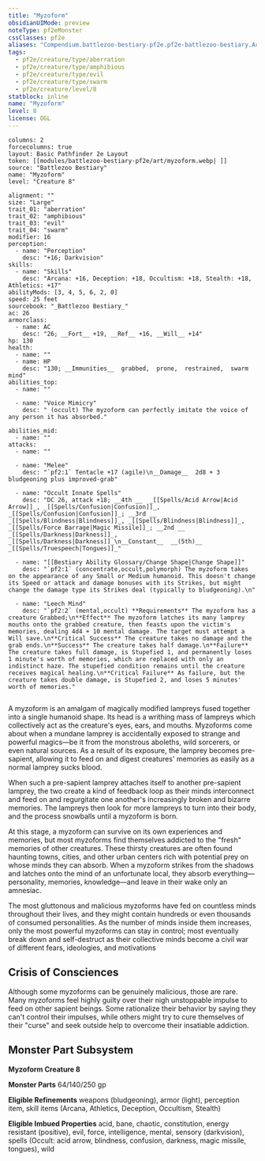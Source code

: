 ```yaml
---
title: "Myzoform"
obsidianUIMode: preview
noteType: pf2eMonster
cssClasses: pf2e
aliases: "Compendium.battlezoo-bestiary-pf2e.pf2e-battlezoo-bestiary.Actor.T52xqGBqJEzRbMAg" 
tags:
  - pf2e/creature/type/aberration
  - pf2e/creature/type/amphibious
  - pf2e/creature/type/evil
  - pf2e/creature/type/swarm
  - pf2e/creature/level/8
statblock: inline
name: "Myzoform"
level: 8
license: OGL
---
```


```statblock
columns: 2
forcecolumns: true
layout: Basic Pathfinder 2e Layout
token: [[modules/battlezoo-bestiary-pf2e/art/myzoform.webp| ]]
source: "Battlezoo Bestiary"
name: "Myzoform"
level: "Creature 8"

alignment: ""
size: "Large"
trait_01: "aberration"
trait_02: "amphibious"
trait_03: "evil"
trait_04: "swarm"
modifier: 16
perception:
  - name: "Perception"
    desc: "+16; Darkvision"
skills:
  - name: "Skills"
    desc: "Arcana: +16, Deception: +18, Occultism: +18, Stealth: +18, Athletics: +17"
abilityMods: [3, 4, 5, 6, 2, 0]
speed: 25 feet
sourcebook: "_Battlezoo Bestiary_"
ac: 26
armorclass:
  - name: AC
    desc: "26; __Fort__ +19, __Ref__ +16, __Will__ +14"
hp: 130
health:
  - name: ""
  - name: HP
    desc: "130; __Immunities__  grabbed,  prone,  restrained,  swarm mind"
abilities_top:
  - name: ""

  - name: "Voice Mimicry"
    desc: " (occult) The myzoform can perfectly imitate the voice of any person it has absorbed."

abilities_mid:
  - name: ""
attacks:
  - name: ""

  - name: "Melee"
    desc: "`pf2:1` Tentacle +17 (agile)\n__Damage__  2d8 + 3 bludgeoning plus improved-grab"

  - name: "Occult Innate Spells"
    desc: "DC 26, attack +18; __4th __  _[[Spells/Acid Arrow|Acid Arrow]]_, _[[Spells/Confusion|Confusion]]_, _[[Spells/Confusion|Confusion]]_; __3rd __  _[[Spells/Blindness|Blindness]]_, _[[Spells/Blindness|Blindness]]_, _[[Spells/Force Barrage|Magic Missile]]_; __2nd __  _[[Spells/Darkness|Darkness]]_, _[[Spells/Darkness|Darkness]]_\n__Constant__  __(5th)__ _[[Spells/Truespeech|Tongues]]_"

  - name: "[[Bestiary Ability Glossary/Change Shape|Change Shape]]"
    desc: "`pf2:1` (concentrate,occult,polymorph) The myzoform takes on the appearance of any Small or Medium humanoid. This doesn't change its Speed or attack and damage bonuses with its Strikes, but might change the damage type its Strikes deal (typically to bludgeoning).\n"

  - name: "Leech Mind"
    desc: "`pf2:2` (mental,occult) **Requirements** The myzoform has a creature Grabbed;\n**Effect** The myzoform latches its many lamprey mouths onto the grabbed creature, then feasts upon the victim's memories, dealing 4d4 + 10 mental damage. The target must attempt a Will save.\n**Critical Success** The creature takes no damage and the grab ends.\n**Success** The creature takes half damage.\n**Failure** The creature takes full damage, is Stupefied 1, and permanently loses 1 minute's worth of memories, which are replaced with only an indistinct haze. The stupefied condition remains until the creature receives magical healing.\n**Critical Failure** As failure, but the creature takes double damage, is Stupefied 2, and loses 5 minutes' worth of memories."
 
```



A myzoform is an amalgam of magically modified lampreys fused together into a single humanoid shape. Its head is a writhing mass of lampreys which collectively act as the creature's eyes, ears, and mouths. Myzoforms come about when a mundane lamprey is accidentally exposed to strange and powerful magics—be it from the monstrous aboleths, wild sorcerers, or even natural sources. As a result of its exposure, the lamprey becomes pre-sapient, allowing it to feed on and digest creatures' memories as easily as a normal lamprey sucks blood.

When such a pre-sapient lamprey attaches itself to another pre-sapient lamprey, the two create a kind of feedback loop as their minds interconnect and feed on and regurgitate one another's increasingly broken and bizarre memories. The lampreys then look for more lampreys to turn into their body, and the process snowballs until a myzoform is born.

At this stage, a myzoform can survive on its own experiences and memories, but most myzoforms find themselves addicted to the "fresh" memories of other creatures. These thirsty creatures are often found haunting towns, cities, and other urban centers rich with potential prey on whose minds they can absorb. When a myzoform strikes from the shadows and latches onto the mind of an unfortunate local, they absorb everything—personality, memories, knowledge—and leave in their wake only an amnesiac.

The most gluttonous and malicious myzoforms have fed on countless minds throughout their lives, and they might contain hundreds or even thousands of consumed personalities. As the number of minds inside them increases, only the most powerful myzoforms can stay in control; most eventually break down and self-destruct as their collective minds become a civil war of different fears, ideologies, and motivations

## Crisis of Consciences

Although some myzoforms can be genuinely malicious, those are rare. Many myzoforms feel highly guilty over their nigh unstoppable impulse to feed on other sapient beings. Some rationalize their behavior by saying they can't control their impulses, while others might try to cure themselves of their "curse" and seek outside help to overcome their insatiable addiction.

## Monster Part Subsystem

**Myzoform Creature 8**

**Monster Parts** 64/140/250 gp

**Eligible Refinements** weapons (bludgeoning), armor (light), perception item, skill items (Arcana, Athletics, Deception, Occultism, Stealth)

**Eligible Imbued Properties** acid, bane, chaotic, constitution, energy resistant (positive), evil, force, intelligence, mental, sensory (darkvision), spells (Occult: acid arrow, blindness, confusion, darkness, magic missile, tongues), wild
